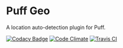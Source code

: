 # Puff Geo

A location auto-detection plugin for Puff.

[![Codacy Badge](https://api.codacy.com/project/badge/grade/92beceedb8ed409791aa82e6095a2764)](https://www.codacy.com/app/lewisgoddard/puff-geo)
[![Code Climate](https://codeclimate.com/github/eustasy/puff-geo/badges/gpa.svg)](https://codeclimate.com/github/eustasy/puff-geo)
[![Travis CI](https://api.travis-ci.org/eustasy/puff-geo.svg)](https://travis-ci.org/eustasy/puff-geo)
